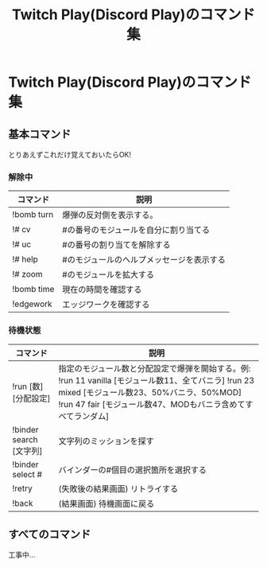 ﻿---
layout: default
title: Twitch Play(Discord Play)のコマンド集
lang: ja_JP
---

# Twitch Play(Discord Play)のコマンド集

## 基本コマンド
とりあえずこれだけ覚えておいたらOK!

### 解除中
| コマンド | 説明 |
| ------ | --- |
| !bomb turn | 爆弾の反対側を表示する。|
| !# cv | #の番号のモジュールを自分に割り当てる |
| !# uc | #の番号の割り当てを解除する |
| !# help | #のモジュールのヘルプメッセージを表示する |
| !# zoom | #のモジュールを拡大する |
| !bomb time | 現在の時間を確認する |
| !edgework | エッジワークを確認する |

### 待機状態
| コマンド | 説明 |
| ------ | --- |
| !run \[数\] \[分配設定\] | 指定のモジュール数と分配設定で爆弾を開始する。例: !run 11 vanilla \[モジュール数11、全てバニラ\] !run 23 mixed \[モジュール数23、50%バニラ、50%MOD\] !run 47 fair \[モジュール数47、MODもバニラ含めてすべてランダム\] |
| !binder search \[文字列\] | 文字列のミッションを探す |
| !binder select # | バインダーの#個目の選択箇所を選択する | 
| !retry | (失敗後の結果画面) リトライする |
| !back | (結果画面) 待機画面に戻る |

## すべてのコマンド

工事中...
